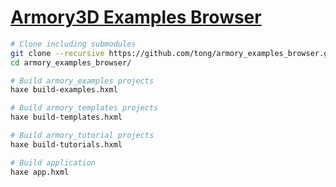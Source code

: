 # [Armory3D Examples Browser](https://armory3d.github.io/armory_examples_browser/)


```sh
# Clone including submodules
git clone --recursive https://github.com/tong/armory_examples_browser.git
cd armory_examples_browser/

# Build armory_examples projects
haxe build-examples.hxml

# Build armory_templates projects
haxe build-templates.hxml

# Build armory_tutorial projects
haxe build-tutorials.hxml

# Build application
haxe app.hxml
```
